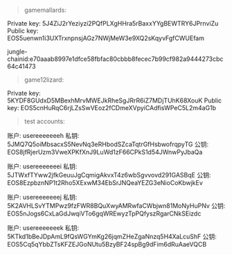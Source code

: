 > gamemallards: 

Private key: 5J4ZiJ2rYeziyzi2PQfPLXgHHra5rBaxxYYgBEWTRY6JPrnviZu
Public key: EOS5uenwn1i3UXTrxnpnsjAGz7NWjMeW3e9XQ2sKqyvFgfCWUEfam

jungle-chainid:e70aaab8997e1dfce58fbfac80cbbb8fecec7b99cf982a9444273cbc64c41473

> game12lizard:

Private key: 5KYDF8GUdxD5MBexhMrvMWEJkRheSgJRrR6iZ7MDjTUhK68XouK
Public key: EOS5cnHuRqC6rjLZsSwVEoz2fCDmeXVpyiCAdfisWPeC5L2m4aG1b

> test accounts:

账户: usereeeeeeeh
私钥: 5JMQ7Q5oiMbsacxS5NevNq3eRHbodSZcaTqtrGfHsbwofrqpyTG
公钥: EOS8jfRjerUzm3VweXPKfXnJ9LuWd1zF66CPkS1d54JWnwPyJbaQa

账户: usereeeeeeei
私钥: 5JTWxfTYww2jfkGeuuJgCqmigAkvxT4z6wbSgvvovd291GASBqE
公钥: EOS8EzpbznNP1t2Rho5XExwM34EbSrJNQeaYEZG3eNioCoKbwjkEv

账户: usereeeeeeej
私钥: 5K2AVHLSvYTMPwz9fzFWR8BQuXwyAMRwfaCWbjwn81MoNyHuPNv
公钥: EOS5nJogs6CxLaGdJwqiVTo6gqWREwyzTpPQfyszRgarCNkSEizdc

账户: usereeeeeeek
私钥: 5KTkd1bBeJDpAmL9fQsWGYmKg26jqmZHeZgaNnzq5H4XaLcuShF
公钥: EOS5Cq5qYbbZTsKFZEJGoNUtu5BzyBF24spBg9dFim6dRuAaeVQCB